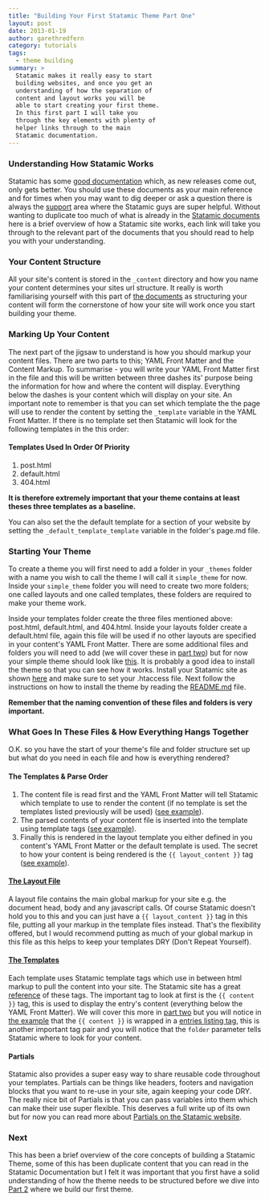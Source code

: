 ```yaml
---
title: "Building Your First Statamic Theme Part One"
layout: post
date: 2013-01-19
author: garethredfern
category: tutorials
tags:
  - theme building
summary: >
  Statamic makes it really easy to start
  building websites, and once you get an
  understanding of how the separation of
  content and layout works you will be
  able to start creating your first theme.
  In this first part I will take you
  through the key elements with plenty of
  helper links through to the main
  Statamic documentation.
---
```


### Understanding How Statamic Works
Statamic has some [good documentation](http://statamic.com/learn) which, as new releases come out, only gets better. You should use these documents as your main reference and for times when you may want to dig deeper or ask a question there is always the [support](http://support.statamic.com) area where the Statamic guys are super helpful. Without wanting to duplicate too much of what is already in the [Statamic documents](http://statamic.com/learn/core-concepts/how-pages-are-built) here is a brief overview of how a Statamic site works, each link will take you through to the relevant part of the documents that you should read to help you with your understanding.

### Your Content Structure
All your site's content is stored in the `_content` directory and how you name your content determines your sites url structure. It really is worth familiarising yourself with this part of [the documents](http://statamic.com/learn/core-concepts/content-files) as structuring your content will form the cornerstone of how your site will work once you start building your theme.

### Marking Up Your Content
The next part of the jigsaw to understand is how you should markup your content files. There are two parts to this; YAML Front Matter and the Content Markup. To summarise - you will write your YAML Front Matter first in the file and this will be written between three dashes its' purpose being the information for how and where the content will display. Everything below the dashes is your content which will display on your site. An important note to remember is that you can set which template the the page will use to render the content by setting the `_template` variable in the YAML Front Matter. If there is no template set then Statamic will look for the following templates  in the this order:

#### Templates Used In Order Of Priority

1. post.html
2. default.html
3. 404.html

**It is therefore extremely important that your theme contains at least theses three templates as a baseline.**

You can also set the the default template for a section of your website by setting the `_default_template_template` variable in the folder's page.md file.

### Starting Your Theme
To create a theme you will first need to add a folder in your `_themes` folder with a name you wish to call the theme I will call it `simple_theme` for now. Inside your `simple_theme` folder you will need to create two more folders; one called layouts and   one called templates, these folders are required to make your theme work.

Inside your templates folder create the three files mentioned above: post.html, default.html, and 404.html. Inside your layouts folder create a default.html file, again this file will be used if no other layouts are specified in your content's YAML Front Matter. There are some additional files and folders you will need to add (we will cover these in [part two](http://www.statamicthemes.com/articles/building-your-first-statamic-theme-part-two)) but for now your simple theme should look like [this](https://github.com/statamicthemes/simple-theme). It is probably a good idea to install the theme so that you can see how it works. Install your Statamic site as shown [here](http://statamic.com/learn/digging-in/installing) and make sure to set your .htaccess file. Next follow the instructions on how to install the theme by reading the [README.md](https://github.com/statamicthemes/simple-theme/blob/master/README.md) file.

**Remember that the naming convention of these files and folders is very important.**

### What Goes In These Files & How Everything Hangs Together
O.K. so you have the start of your theme's file and folder structure set up but what do you need in each file and how is everything rendered?

#### The Templates & Parse Order
1. The content file is read first and the YAML Front Matter will tell Statamic which template to use to render the content (if no template is set the templates listed previously will be used) ([see example](https://github.com/statamicthemes/simple-theme/blob/master/_content/1.example.md)).
2. The parsed contents of your content file is inserted into the template using template tags ([see example](https://github.com/statamicthemes/simple-theme/blob/master/simple_theme/templates/default.html)).
3. Finally this is rendered in the layout template you either defined in you content's YAML Front Matter or the default template is used. The secret to how your content is being rendered is the `{{ layout_content }}` tag ([see example](https://github.com/statamicthemes/simple-theme/blob/master/simple_theme/layouts/default.html)).

#### [The Layout File](https://github.com/statamicthemes/simple-theme/blob/master/simple_theme/layouts/default.html)
A layout file contains the main global markup for your site e.g. the document head, body and any javascript calls. Of course Statamic doesn't hold you to this and you can just have a `{{ layout_content }}` tag in this file, putting all your markup in the template files instead. That's the flexibility offered, but I would recommend putting as much of your global markup in this file as this helps to keep your templates DRY (Don't Repeat Yourself).

#### [The Templates](https://github.com/statamicthemes/simple-theme/blob/master/simple_theme/templates)
Each template uses Statamic template tags which use in between html markup to pull the content into your site. The Statamic site has a great [reference](http://statamic.com/learn/templating/core-template-tags) of these tags. The important tag to look at first is the `{{ content }}` tag, this is used to display the entry's content (everything below the YAML Front Matter). We will cover this more in [part two](http://www.statamicthemes.com/articles/building-your-first-statamic-theme-part-two) but you will notice in [the example](https://github.com/statamicthemes/simple-theme/blob/master/simple_theme/templates/default.html) that the `{{ content }}` is wrapped in a [entries listing tag](http://statamic.com/learn/documentation/tags/entries), this is another important tag pair and you will notice that the `folder` parameter tells Statamic where to look for your content.

#### Partials
Statamic also provides a super easy way to share reusable code throughout your templates. Partials can be things like headers, footers and navigation blocks that you want to re-use in your site, again keeping your code DRY. The really nice bit of Partials is that you can pass variables into them which can make their use super flexible. This deserves a full write up of its own but for now you can read more about [Partials on the Statamic website](http://statamic.com/learn/theming/partials).

### Next
This has been a brief overview of the core concepts of building a Statamic Theme, some of this has been duplicate content that you can read in the Statamic Documentation but I felt it was important that you first have a solid understanding of how the theme needs to be structured before we dive into [Part 2](http://www.statamicthemes.com/articles/building-your-first-statamic-theme-part-two) where we build our first theme.
